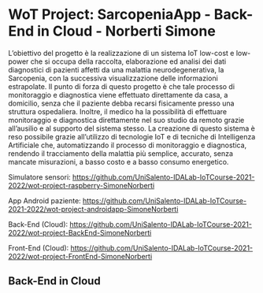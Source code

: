 # WoT Project: SarcopeniaApp - Back-End in Cloud - Norberti Simone

L’obiettivo del progetto è la realizzazione di un sistema IoT low-cost e low-power che si occupa della raccolta, elaborazione ed analisi dei dati diagnostici di pazienti affetti da una malattia neurodegenerativa, la Sarcopenia, con la successiva visualizzazione delle informazioni estrapolate. Il punto di forza di questo progetto è che tale processo di monitoraggio e diagnostica viene effettuato direttamente da casa, a domicilio, senza che il paziente debba recarsi fisicamente presso una struttura ospedaliera. Inoltre, il medico ha la possibilità di effettuare monitoraggio e diagnostica direttamente nel suo studio da remoto grazie all’ausilio e al supporto del sistema stesso. La creazione di questo sistema è reso possibile grazie all’utilizzo di tecnologie IoT e di tecniche di Intelligenza Artificiale che, automatizzando il processo di monitoraggio e diagnostica, rendendo il tracciamento della malattia più semplice, accurato, senza mancate misurazioni, a basso costo e a basso consumo energetico.

Simulatore sensori: https://github.com/UniSalento-IDALab-IoTCourse-2021-2022/wot-project-raspberry-SimoneNorberti

App Android paziente: https://github.com/UniSalento-IDALab-IoTCourse-2021-2022/wot-project-androidapp-SimoneNorberti

Back-End (Cloud): https://github.com/UniSalento-IDALab-IoTCourse-2021-2022/wot-project-BackEnd-SimoneNorberti

Front-End (Cloud): https://github.com/UniSalento-IDALab-IoTCourse-2021-2022/wot-project-FrontEnd-SimoneNorberti


## Back-End in Cloud
